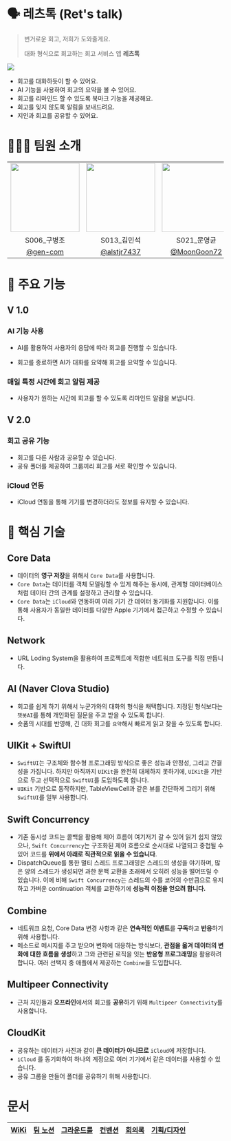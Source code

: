 # 🗣️ 레츠톡 (Ret's talk)

> 번거로운 회고, 저희가 도와줄게요.
>
> 대화 형식으로 회고하는 회고 서비스 앱 **레츠톡**

<img src="https://i.imgur.com/vUjzcSF.jpeg" />

- 회고를 대화하듯이 할 수 있어요.
- AI 기능을 사용하여 회고의 요약을 볼 수 있어요.
- 회고를 리마인드 할 수 있도록 북마크 기능을 제공해요.
- 회고를 잊지 않도록 알림을 보내드려요.
- 지인과 회고를 공유할 수 있어요.

# 🧑🏻‍💻 팀원 소개

<table>
<tr>
    <td align="center"><img src="https://github.com/gen-com.png" width="160"></td>
    <td align="center"><img src="https://github.com/alstjr7437.png" width="160"></td>
    <td align="center"><img src="https://github.com/MoonGoon72.png" width="160"></td>
    <td align="center"><img src="https://github.com/1win2.png" width="160"></td>
</tr>
<tr>
    <td align="center">S006_구병조</td>
    <td align="center">S013_김민석</td>
    <td align="center">S021_문영균</td>
    <td align="center">S066_조한승</td>
</tr>
<tr>
    <td align="center"><a href="https://github.com/gen-com" target="_blank">@gen-com</a></td>
    <td align="center"><a href="https://github.com/alstjr7437" target="_blank">@alstjr7437</a></td>
    <td align="center"><a href="https://github.com/MoonGoon72" target="_blank">@MoonGoon72</a></td>
    <td align="center"><a href="https://github.com/1win2" target="_blank">@1win2</a></td>
</tr>
</table>

# 📱 주요 기능

## V 1.0

### AI 기능 사용

- AI를 활용하여 사용자의 응답에 따라 회고를 진행할 수 있습니다.

- 회고를 종료하면 AI가 대화를 요약해 회고를 요약할 수 있습니다.

### 매일 특정 시간에 회고 알림 제공

- 사용자가 원하는 시간에 회고를 할 수 있도록 리마인드 알람을 보냅니다.

## V 2.0

### 회고 공유 기능

- 회고를 다른 사람과 공유할 수 있습니다.
- 공유 폴더를 제공하여 그룹끼리 회고를 서로 확인할 수 있습니다.

### iCloud 연동

- iCloud 연동을 통해 기기를 변경하더라도 정보를 유지할 수 있습니다.

# 💾 핵심 기술

## Core Data

- 데이터의 **영구 저장**을 위해서 `Core Data`를 사용합니다.
- `Core Data`는 데이터를 객체 모델링할 수 있게 해주는 동시에, 관계형 데이터베이스처럼 데이터 간의 관계를 설정하고 관리할 수 있습니다.
- `Core Data`는 `iCloud`와 연동하여 여러 기기 간 데이터 동기화를 지원합니다. 이를 통해 사용자가 동일한 데이터를 다양한 Apple 기기에서 접근하고 수정할 수 있습니다.

## Network

- URL Loding System을 활용하여 프로젝트에 적합한 네트워크 도구를 직접 만듭니다.

## AI (Naver Clova Studio)

- 회고를 쉽게 하기 위해서 누군가와의 대화의 형식을 채택합니다. 지정된 형식보다는 `챗봇AI`를 통해 개인화된 질문을 주고 받을 수 있도록 합니다.
- 숏폼의 시대를 반영해, 긴 대화 회고를 `요약`해서 빠르게 읽고 찾을 수 있도록 합니다.

## UIKit + SwiftUI

- `SwiftUI`는 구조체와 함수형 프로그래밍 방식으로 좋은 성능과 안정성, 그리고 간결성을 가집니다. 하지만 아직까지 `UIKit`을 완전히 대체하지 못하기에, `UIKit`을 기반으로 두고 선택적으로 `SwiftUI`를 도입하도록 합니다.
- `UIKit` 기반으로 동작하지만, TableViewCell과 같은 뷰를 간단하게 그리기 위해 `SwiftUI`를 일부 사용합니다.

## Swift Concurrency

- 기존 동시성 코드는 콜백을 활용해 제어 흐름이 여기저기 갈 수 있어 읽기 쉽지 않았으나, `Swift Concurrency`는 구조화된 제어 흐름으로 순서대로 나열되고 중첩될 수 있어 코드를 **위에서 아래로 직관적으로 읽을 수 있습니다**.
- DispatchQueue를 통한 멀티 스레드 프로그래밍은 스레드의 생성을 야기하며, 많은 양의 스레드가 생성되면 과한 문맥 교환을 초래해서 오히려 성능을 떨어뜨릴 수 있습니다. 이에 비해 `Swift Concurrency`는 스레드의 수를 코어의 수만큼으로 유지하고 가벼운 continuation 객체를 교환하기에 **성능적 이점을 얻으려 합니다.**

## Combine

- 네트워크 요청, Core Data 변경 사항과 같은 **연속적인 이벤트**를 **구독**하고 **반응**하기 위해 사용합니다.
- 메소드로 메시지를 주고 받으며 변화에 대응하는 방식보다, **관점을 옮겨 데이터의 변화에 대한 흐름을 생성**하고 그와 관련된 로직을 잇는 **반응형 프로그래밍**을 활용하려 합니다. 여러 선택지 중 애플에서 제공하는 `Combine`을 도입합니다.

## Multipeer Connectivity

- 근처 지인들과 **오프라인**에서의 회고를 **공유**하기 위해 `Multipeer Connectivity`를 사용합니다.

## CloudKit

- 공유하는 데이터가 사진과 같이 **큰 데이터가 아니므로** `iCloud`에 저장합니다.
- `iCloud` 를 동기화하여 하나의 계정으로 여러 기기에서 같은 데이터를 사용할 수 있습니다.
- 공유 그룹을 만들어 폴더를 공유하기 위해 사용합니다.

# 문서

| [WiKi](https://github.com/boostcampwm-2024/iOS01-boostproject/wiki) | [팀 노션](https://level-mole-239.notion.site/129124f2c5a480348bf1d5f4b1a4b5b7?pvs=4) | [그라운드룰](https://github.com/boostcampwm-2024/iOS01-boostproject/wiki/%EA%B7%B8%EB%9D%BC%EC%9A%B4%EB%93%9C%EB%A3%B0) | [컨벤션](https://github.com/boostcampwm-2024/iOS01-boostproject/wiki/%EC%BB%A8%EB%B2%A4%EC%85%98) | [회의록](https://level-mole-239.notion.site/129124f2c5a481cebb50e2ec49310ba2?pvs=4) | [기획/디자인](https://www.figma.com/design/zMfreNb94N10uKDHizHXF5/Ret's-Talk?node-id=66-1872&t=C78fv57BD0ACgwct-1) |
| :-----------------------------------------------------------------: | :----------------------------------------------------------------------------------: | :---------------------------------------------------------------------------------------------------------------------: | :-----------------------------------------------------------------------------------------------: | :---------------------------------------------------------------------------------: | :----------------------------------------------------------------------------------------------------------------: |
